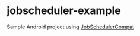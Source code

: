 # jobscheduler-example

Sample Android project using [JobSchedulerCompat](https://github.com/evant/JobSchedulerCompat)
